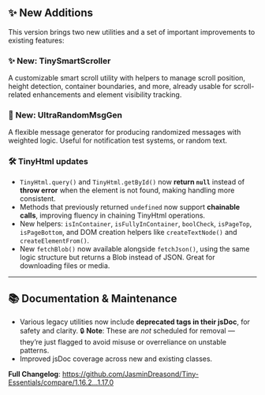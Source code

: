## ✨ New Additions 

This version brings two new utilities and a set of important improvements to existing features:

### ✨ New: TinySmartScroller

A customizable smart scroll utility with helpers to manage scroll position, height detection, container boundaries, and more, already usable for scroll-related enhancements and element visibility tracking.

### 🎲 New: UltraRandomMsgGen

A flexible message generator for producing randomized messages with weighted logic. Useful for notification test systems, or random text.

### 🛠️ TinyHtml updates

* `TinyHtml.query()` and `TinyHtml.getById()` now **return `null`** instead of **throw error** when the element is not found, making handling more consistent.
* Methods that previously returned `undefined` now support **chainable calls**, improving fluency in chaining TinyHtml operations.
* New helpers: `isInContainer`, `isFullyInContainer`, `boolCheck`, `isPageTop`, `isPageBottom`, and DOM creation helpers like `createTextNode()` and `createElementFrom()`.
* New `fetchBlob()` now available alongside `fetchJson()`, using the same logic structure but returns a Blob instead of JSON. Great for downloading files or media.

---

## 📚 Documentation & Maintenance

* Various legacy utilities now include **deprecated tags in their jsDoc**, for safety and clarity.
  🔒 **Note**: These are *not* scheduled for removal — they’re just flagged to avoid misuse or overreliance on unstable patterns.
* Improved jsDoc coverage across new and existing classes.

**Full Changelog**: https://github.com/JasminDreasond/Tiny-Essentials/compare/1.16.2...1.17.0